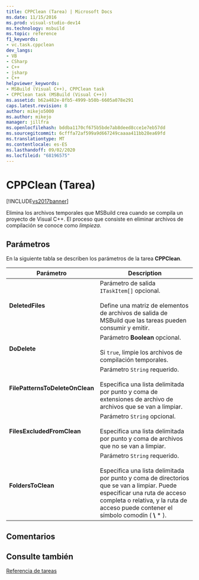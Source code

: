 ```yaml
---
title: CPPClean (Tarea) | Microsoft Docs
ms.date: 11/15/2016
ms.prod: visual-studio-dev14
ms.technology: msbuild
ms.topic: reference
f1_keywords:
- vc.task.cppclean
dev_langs:
- VB
- CSharp
- C++
- jsharp
- C++
helpviewer_keywords:
- MSBuild (Visual C++), CPPClean task
- CPPClean task (MSBuild (Visual C++))
ms.assetid: b62a482e-8fb5-4999-b50b-6605a078e291
caps.latest.revision: 8
author: mikejo5000
ms.author: mikejo
manager: jillfra
ms.openlocfilehash: bddba1170cf675b5bde7ab8deed8cce1e7eb57dd
ms.sourcegitcommit: 6cfffa72af599a9d667249caaaa411bb28ea69fd
ms.translationtype: MT
ms.contentlocale: es-ES
ms.lasthandoff: 09/02/2020
ms.locfileid: "68196575"
---
```

# <a name="cppclean-task"></a>CPPClean (Tarea)
[!INCLUDE[vs2017banner](../includes/vs2017banner.md)]

Elimina los archivos temporales que MSBuild crea cuando se compila un proyecto de Visual C++. El proceso que consiste en eliminar archivos de compilación se conoce como *limpieza*.  

## <a name="parameters"></a>Parámetros  
 En la siguiente tabla se describen los parámetros de la tarea **CPPClean**.  

|            Parámetro            |                                                                                                Description                                                                                                 |
|---------------------------------|------------------------------------------------------------------------------------------------------------------------------------------------------------------------------------------------------------|
|        **DeletedFiles**         |                               Parámetro de salida `ITaskItem[]` opcional.<br /><br /> Define una matriz de elementos de archivos de salida de MSBuild que las tareas pueden consumir y emitir.                                |
|          **DoDelete**           |                                                            Parámetro **Boolean** opcional.<br /><br /> Si `true`, limpie los archivos de compilación temporales.                                                             |
| **FilePatternsToDeleteOnClean** |                                            Parámetro `String` requerido.<br /><br /> Especifica una lista delimitada por punto y coma de extensiones de archivo de archivos que se van a limpiar.                                             |
|   **FilesExcludedFromClean**    |                                                    Parámetro `String` opcional.<br /><br /> Especifica una lista delimitada por punto y coma de archivos que no se van a limpiar.                                                    |
|       **FoldersToClean**        | Parámetro `String` requerido.<br /><br /> Especifica una lista delimitada por punto y coma de directorios que se van a limpiar. Puede especificar una ruta de acceso completa o relativa, y la ruta de acceso puede contener el símbolo comodín ( **\\** \* ). |

## <a name="remarks"></a>Comentarios  

## <a name="see-also"></a>Consulte también  
 [Referencia de tareas](../msbuild/msbuild-task-reference.md)
